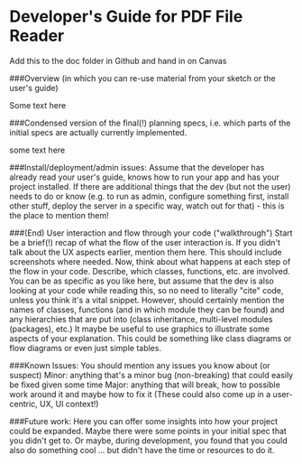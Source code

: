 # Developer's Guide for PDF File Reader 
Add this to the doc folder in Github and hand in on Canvas

###Overview (in which you can re-use material from your sketch or the user's guide)

Some text here 


###Condensed version of the final(!) planning specs, i.e. which parts of the initial specs are actually currently implemented. 

some text here 

###Install/deployment/admin issues:
Assume that the developer has already read your user's guide, knows how to run your app and has your project installed. If there are additional things that the dev (but not the user) needs to do or know (e.g. to run as admin, configure something first, install other stuff, deploy the server in a specific way, watch out for that) - this is the place to mention them!  

###(End) User interaction and flow through your code ("walkthrough")
Start be a brief(!) recap of what the flow of the user interaction is. If you didn't talk about the UX aspects earlier, mention them here. This should include screenshots where needed.
Now, think about what happens at each step of the flow in your code. Describe, which classes, functions, etc. are involved. You can be as specific as you like here, but assume that the dev is also looking at your code while reading this, so no need to literally "cite" code, unless you think it's a vital snippet.
However, should certainly mention the names of classes, functions (and in which module they can be found) and any hierarchies that are put  into (class inheritance, multi-level modules (packages), etc.)
It maybe be useful to use graphics to illustrate some aspects of your explanation. This could be something like class diagrams or flow diagrams or even just simple tables.

###Known Issues: You should mention any issues you know about (or suspect)
Minor: anything that's a minor bug (non-breaking) that could easily be fixed given some time
Major: anything that will break, how to possible work around it and maybe how to fix it
(These could also come up in a user-centric, UX, UI context!)


###Future work:
Here you can offer some insights into how your project could be expanded. Maybe there were some points in your initial spec that you didn't get to. Or maybe, during development, you found that you could also do something cool ... but didn't have the time or resources to do it.

